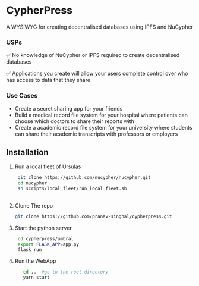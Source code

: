 # CypherPress

A WYSIWYG for creating decentralised databases using IPFS and NuCypher

### USPs

✅ No knowledge of NuCypher or IPFS required to create decentralised databases

✅ Applications you create will allow your users complete control over who has access to data that they share

### Use Cases

* Create a secret sharing app for your friends
* Build a medical record file system for your hospital where patients can choose which doctors to share their reports with
* Create a academic record file system for your university where students can share their academic transcripts with professors or employers


## Installation

1. Run a local fleet of Ursulas
   ```bash
    git clone https://github.com/nucypher/nucypher.git
    cd nucypher
    sh scripts/local_fleet/run_local_fleet.sh
 
   ```

2. Clone The repo 

   ```bash
   git clone https://github.com/pranav-singhal/cypherpress.git

   ```
   
3. Start the python server
   
   ```bash
    cd cypherpress/umbral
    export FLASK_APP=app.py
    flask run 

   ```
4. Run the WebApp

    ```bash
       cd ..  #go to the root directory
       yarn start
    ```





